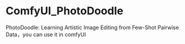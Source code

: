 # ComfyUI_PhotoDoodle
PhotoDoodle: Learning Artistic Image Editing from Few-Shot Pairwise Data，you can use it in comfyUI
